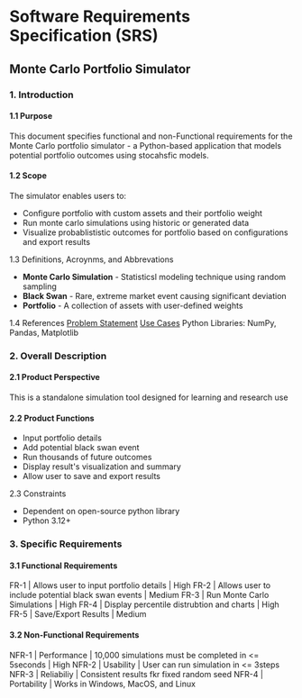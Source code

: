 # Software Requirements Specification (SRS)
## Monte Carlo Portfolio Simulator

### 1. Introduction

#### 1.1 Purpose
This document specifies functional and non-Functional requirements for the Monte Carlo portfolio simulator - a Python-based application that models potential portfolio outcomes using stocahsfic models.  

#### 1.2 Scope
The simulator enables users to:
- Configure portfolio with custom assets and their portfolio weight
- Run monte carlo simulations using historic or generated data
- Visualize probablististic outcomes for portfolio based on configurations and export results 

1.3 Definitions, Acroynms, and Abbrevations
- **Monte Carlo Simulation** - Statisticsl modeling technique using random sampling
- **Black Swan** - Rare, extreme market event causing significant deviation
- **Portfolio** - A collection of assets with user-defined weights

1.4 References
[Problem Statement](./01_problem_statement.md)
[Use Cases](./02_use_cases.md)
Python Libraries: NumPy, Pandas, Matplotlib 

### 2. Overall Description

#### 2.1 Product Perspective
This is a standalone simulation tool designed for learning and research use 

#### 2.2 Product Functions
- Input portfolio details
- Add potential black swan event
- Run thousands of future outcomes 
- Display result's visualization and summary
- Allow user to save and export results

2.3 Constraints
- Dependent on open-source python library 
- Python 3.12+

### 3. Specific Requirements

#### 3.1 Functional Requirements
FR-1 | Allows user to input portfolio details | High
FR-2 | Allows user to include potential black swan events | Medium
FR-3 | Run Monte Carlo Simulations | High
FR-4 | Display percentile distrubtion and charts | High
FR-5 | Save/Export Results | Medium

#### 3.2 Non-Functional Requirements
NFR-1 | Performance | 10,000 simulations must be completed in <= 5seconds | High
NFR-2 | Usability | User can run simulation in <= 3steps
NFR-3 | Reliabiliy | Consistent results fkr fixed random seed
NFR-4 | Portability | Works in Windows, MacOS, and Linux

